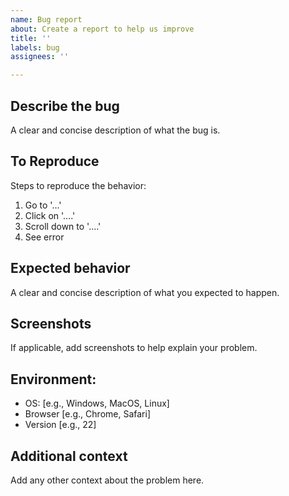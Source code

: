 ```yaml
---
name: Bug report
about: Create a report to help us improve
title: ''
labels: bug
assignees: ''

---
```

## Describe the bug
A clear and concise description of what the bug is.

## To Reproduce
Steps to reproduce the behavior:
1. Go to '...'
2. Click on '....'
3. Scroll down to '....'
4. See error

## Expected behavior
A clear and concise description of what you expected to happen.

## Screenshots
If applicable, add screenshots to help explain your problem.

## Environment:
- OS: [e.g., Windows, MacOS, Linux]
- Browser [e.g., Chrome, Safari]
- Version [e.g., 22]

## Additional context
Add any other context about the problem here.
